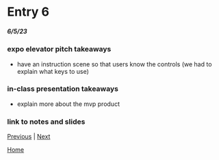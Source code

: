 # Entry 6
##### 6/5/23

### expo elevator pitch takeaways
* have an instruction scene so that users know the controls (we had to explain what keys to use)

### in-class presentation takeaways
* explain more about the mvp product
### link to notes and slides
[Previous](entry05.md) | [Next](entry07.md)

[Home](../README.md)
